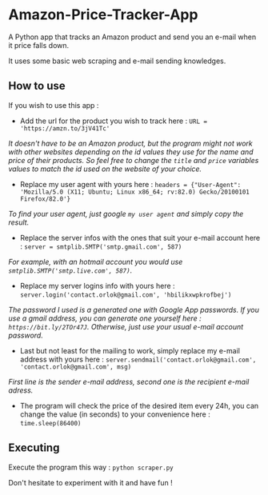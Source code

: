 # Amazon-Price-Tracker-App

A Python app that tracks an Amazon product and send you an e-mail when it price falls down.

It uses some basic web scraping and e-mail sending knowledges.

## How to use

If you wish to use this app :
- Add the url for the product you wish to track here : `URL = 'https://amzn.to/3jV41Tc'`

_It doesn't have to be an Amazon product, but the program might not work with other websites depending on the id values they use for the name and price of their products. So feel free to change the `title` and `price` variables values to match the id used on the website of your choice._


- Replace my user agent with yours here : `headers = {"User-Agent": 'Mozilla/5.0 (X11; Ubuntu; Linux x86_64; rv:82.0) Gecko/20100101 Firefox/82.0'}`

_To find your user agent, just google `my user agent` and simply copy the result._


- Replace the server infos with the ones that suit your e-mail account here : `server = smtplib.SMTP('smtp.gmail.com', 587)`

_For example, with an hotmail account you would use `smtplib.SMTP('smtp.live.com', 587)`._


- Replace my server logins info with yours here : `server.login('contact.orlok@gmail.com', 'hbilikxwpkrofbej')`

_The password I used is a generated one with Google App passwords. If you use a gmail address, you can generate one yourself here : `https://bit.ly/2TOr47J`. Otherwise, just use your usual e-mail account password._


- Last but not least for the mailing to work, simply replace my e-mail address with yours here : `server.sendmail('contact.orlok@gmail.com', 'contact.orlok@gmail.com', msg)`

_First line is the sender e-mail address, second one is the recipient e-mail adress._


- The program will check the price of the desired item every 24h, you can change the value (in seconds) to your convenience here : `time.sleep(86400)`

## Executing

Execute the program this way : `python scraper.py`

Don't hesitate to experiment with it and have fun !
